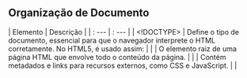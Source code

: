 ## Organização de Documento

|	Elemento	|	Descrição	|
|	: ---	|	: ---	|
|	<!DOCTYPE>	|	Define o tipo de documento, essencial para que o navegador interprete o HTML corretamente. No HTML5, é usado assim:	|
|	<html>	|	O elemento raiz de uma página HTML que envolve todo o conteúdo da página.	|
|	<head>	|	Contém metadados e links para recursos externos, como CSS e JavaScript.	|
|	<title>	|	 Define o título da página (aparece na aba do navegador).	|
|	<base>	|	Define uma URL base para todos os links relativos da página. Com <base>, qualquer link relativo, como <a href="pagina.html">, será interpretado como https://www.example.com/pagina.html.	|
|	<meta>	|	Fornece metadados, como a codificação de caracteres, a descrição e palavras-chave da página.	|
|	charset= (dentro de <meta>)	|	Define a codificação de caracteres do documento.	|
|	name="description" (dentro de <meta>)	|	Fornece uma breve descrição do conteúdo da página, útil para SEO.	|
|	name="keywords" (dentro de <meta>)	|	Lista palavras-chave relevantes para a página, embora seu uso tenha diminuído em SEO.	|
|	name="viewport" (dentro de <meta>)	|	Controla a forma como a página é exibida em dispositivos móveis.	|
|	name="author" (dentro de <meta>)	|	Indica o autor do documento.	|
|	<link>	|	Usado para vincular arquivos externos, como folhas de estilo (CSS) e ícones.	|
|	<style>	|	 Define estilos (CSS) internos para a página.	|
|	<body>	|	O conteúdo visível da página HTML fica dentro da tag <body>.	|
